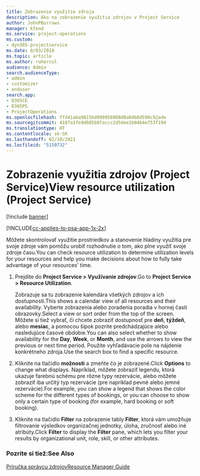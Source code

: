 ```yaml
---
title: Zobrazenie využitie zdroja
description: Ako na zobrazenie využitia zdrojov v Project Service
author: JohnPBurrows
manager: kfend
ms.service: project-operations
ms.custom:
- dyn365-projectservice
ms.date: 8/03/2018
ms.topic: article
ms.author: ruhercul
audience: Admin
search.audienceType:
- admin
- customizer
- enduser
search.app:
- D365CE
- D365PS
- ProjectOperations
ms.openlocfilehash: ffd41aba98156d990956908d0a04b8d598c92ade
ms.sourcegitcommit: 418fa1fe9d605b8faccc2d5dee1b04b4e753f194
ms.translationtype: HT
ms.contentlocale: sk-SK
ms.lasthandoff: 02/10/2021
ms.locfileid: "5150732"
---
```

# <a name="view-resource-utilization-project-service"></a><span data-ttu-id="e44f2-103">Zobrazenie využitia zdrojov (Project Service)</span><span class="sxs-lookup"><span data-stu-id="e44f2-103">View resource utilization (Project Service)</span></span>

[!include [banner](../includes/psa-now-project-operations.md)]

[!INCLUDE[cc-applies-to-psa-app-1x-2x](../includes/cc-applies-to-psa-app-1x-2x.md)]

<span data-ttu-id="e44f2-104">Môžete skontrolovať využitie prostriedkov a stanovenie hladiny využitia pre svoje zdroje vám pomôžu urobiť rozhodnutie o tom, ako plne využiť svoje zdroje času.</span><span class="sxs-lookup"><span data-stu-id="e44f2-104">You can check resource utilization to determine utilization levels for your resources and help you make decisions about how to fully take advantage of your resources’ time.</span></span>  
  
1. <span data-ttu-id="e44f2-105">Prejdite do **Project Service > Využívanie zdrojov**.</span><span class="sxs-lookup"><span data-stu-id="e44f2-105">Go to **Project Service > Resource Utilization**.</span></span> 

     <span data-ttu-id="e44f2-106">Zobrazuje sa tu zobrazenie kalendára všetkých zdrojov a ich dostupnosti.</span><span class="sxs-lookup"><span data-stu-id="e44f2-106">This shows a calendar view of all resources and their availability.</span></span> <span data-ttu-id="e44f2-107">Vyberte zobrazenia alebo zoradenia poradia v hornej časti obrazovky.</span><span class="sxs-lookup"><span data-stu-id="e44f2-107">Select a view or sort order from the top of the screen.</span></span> <span data-ttu-id="e44f2-108">Môžete si tiež vybrať, či chcete zobraziť dostupnosť pre **deň**, **týždeň**, alebo **mesiac**, a pomocou šípok pozrite predchádzajúce alebo nasledujúce časové obdobie.</span><span class="sxs-lookup"><span data-stu-id="e44f2-108">You can also select whether to show availability for the **Day**, **Week**, or **Month**, and use the arrows to view the previous or next time period.</span></span> <span data-ttu-id="e44f2-109">Použite vyhľadávacie pole na nájdenie konkrétneho zdroja.</span><span class="sxs-lookup"><span data-stu-id="e44f2-109">Use the search box to find a specific resource.</span></span>      
  
2. <span data-ttu-id="e44f2-110">Kliknite na tlačidlo **možnosti** a zmeňte čo je zobrazené.</span><span class="sxs-lookup"><span data-stu-id="e44f2-110">Click **Options** to change what displays.</span></span> <span data-ttu-id="e44f2-111">Napríklad, môžete zobraziť legendu, ktorá ukazuje farebnú schému pre rôzne typy rezervácie, alebo môžete zobraziť iba určitý typ rezervácie (pre napríklad pevné alebo jemné rezervácie).</span><span class="sxs-lookup"><span data-stu-id="e44f2-111">For example, you can show a legend that shows the color scheme for the different types of bookings, or you can choose to show only a certain type of booking (for example, hard booking or soft booking).</span></span>  

3. <span data-ttu-id="e44f2-112">Kliknite na tlačidlo **Filter** na zobrazenie tably **Filter**, ktorá vám umožňuje filtrovanie výsledkov organizačnej jednotky, úloha, zručnosť alebo iné atribúty.</span><span class="sxs-lookup"><span data-stu-id="e44f2-112">Click **Filter** to display the **Filter** pane, which lets you filter your results by organizational unit, role, skill, or other attributes.</span></span>  
  
### <a name="see-also"></a><span data-ttu-id="e44f2-113">Pozrite si tiež:</span><span class="sxs-lookup"><span data-stu-id="e44f2-113">See Also</span></span>  
 [<span data-ttu-id="e44f2-114">Príručka správcu zdrojov</span><span class="sxs-lookup"><span data-stu-id="e44f2-114">Resource Manager Guide</span></span>](../psa/resource-manager-guide.md)
